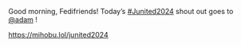 Good morning, Fedifriends! Today’s [\#<span>Junited2024</span>](https://social.lol/tags/Junited2024) shout out goes to <span class="h-card" translate="no">[@<span>adam</span>](https://social.lol/@adam)</span> !

[<span class="invisible">https://</span><span class="">mihobu.lol/junited2024</span><span class="invisible"></span>](https://mihobu.lol/junited2024)